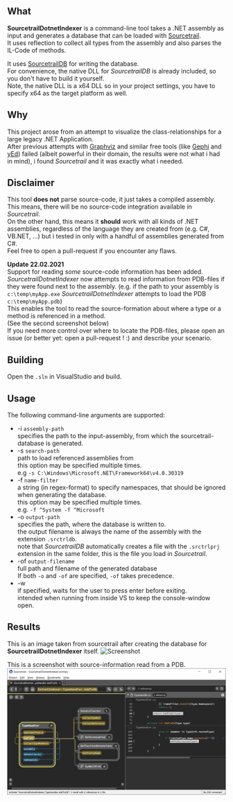 ﻿What
----
**SourcetrailDotnetIndexer** is a command-line tool takes a .NET assembly as input and generates a database that can be loaded with [Sourcetrail](https://www.sourcetrail.com/).\
It uses reflection to collect all types from the assembly and also parses the IL-Code of methods.

It uses [SourcetrailDB](https://github.com/CoatiSoftware/SourcetrailDB) for writing the database.\
For convenience, the native DLL for *SourcetrailDB* is already included, so you don't have to build it yourself.\
Note, the native DLL is a x64 DLL so in your project settings, you have to specify x64 as the target platform as well.

Why
---
This project arose from an attempt to visualize the class-relationships for a large legacy .NET Application.\
After previous attempts with [Graphviz](https://graphviz.org/) and similar free tools (like [Gephi](https://gephi.org/) and [yEd](https://www.yworks.com/products/yed)) failed
(albeit powerful in their domain, the results were not what i had in mind), i found *Sourcetrail* and it was exactly what i needed.

Disclaimer
----------
This tool **does not** parse source-code, it just takes a compiled assembly.\
This means, there will be no source-code integration available in *Sourcetrail*.\
On the other hand, this means it **should** work with all kinds of .NET assemblies, 
regardless of the language they are created from (e.g. C#, VB.NET, ...)
but i tested in only with a handful of assemblies generated from C#.\
Feel free to open a pull-request if you encounter any flaws.

**Update 22.02.2021**\
Support for reading *some* source-code information has been added.\
*SourcetrailDotnetIndexer* now attempts to read information from PDB-files if they were found next to the assembly.
(e.g. if the path to your assembly is `c:\temp\myApp.exe` *SourcetrailDotnetIndexer* attempts to load the PDB `c:\temp\myApp.pdb`)\
This enables the tool to read the source-formation about where a type or a method is referenced in a method.\
(See the second screenshot below)\
If you need more control over where to locate the PDB-files, please open an issue (or better yet: open a pull-request ! :) and describe your scenario.

Building
--------
Open the `.sln` in VisualStudio and build.

Usage
-----
The following command-line arguments are supported:

* -i `assembly-path` \
  specifies the path to the input-assembly, from which the sourcetrail-database is generated.
* -s `search-path`\
  path to load referenced assemblies from \
  this option may be specified multiple times.\
  e.g `-s C:\Windows\Microsoft.NET\Framework64\v4.0.30319`
* -f `name-filter`\
  a string (in regex-format) to specify namespaces, that should be ignored when generating the database. \
  this option may be specified multiple times. \
  e.g. `-f ^System -f ^Microsoft`
* -o `output-path`\
  specifies the path, where the database is written to.\
  the output filename is always the name of the assembly with the extension `.srctrldb`.\
  note that *SourcetrailDB* automatically creates a file with the `.srctrlprj` extension in the same folder,
  this is the file you load in *Sourcetrail*.
* -of `output-filename`\
  full path and filename of the generated database\
  If both `-o` and `-of` are specified, `-of` takes precedence.
* -w\
  if specified, waits for the user to press enter before exiting.\
  intended when running from inside VS to keep the console-window open.

Results
-------
This is an image taken from sourcetrail after creating the database for **SourcetrailDotnetIndexer** itself.
![Screenshot](./Indexer-Classes.png)

This is a screenshot with source-information read from a PDB.
![PdbSupport](./PdbSupport.png)